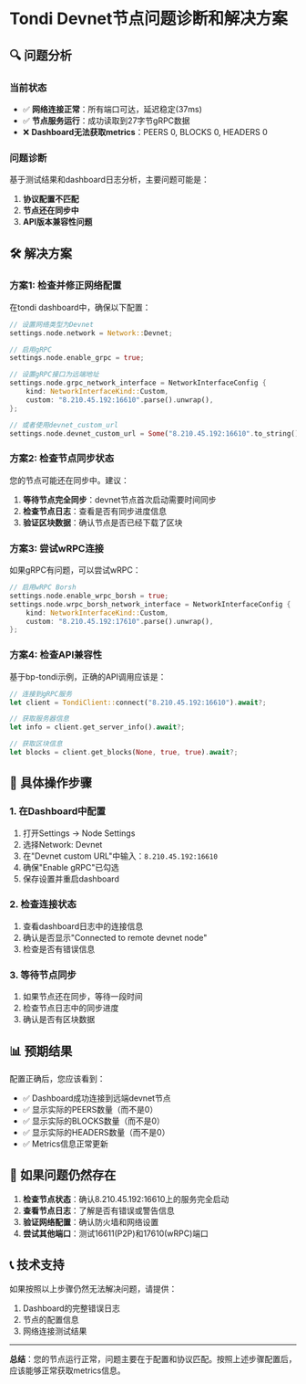 # Tondi Devnet节点问题诊断和解决方案

## 🔍 问题分析

### 当前状态
- ✅ **网络连接正常**：所有端口可达，延迟稳定(37ms)
- ✅ **节点服务运行**：成功读取到27字节gRPC数据
- ❌ **Dashboard无法获取metrics**：PEERS 0, BLOCKS 0, HEADERS 0

### 问题诊断
基于测试结果和dashboard日志分析，主要问题可能是：

1. **协议配置不匹配**
2. **节点还在同步中**
3. **API版本兼容性问题**

## 🛠️ 解决方案

### 方案1: 检查并修正网络配置

在tondi dashboard中，确保以下配置：

```rust
// 设置网络类型为Devnet
settings.node.network = Network::Devnet;

// 启用gRPC
settings.node.enable_grpc = true;

// 设置gRPC接口为远端地址
settings.node.grpc_network_interface = NetworkInterfaceConfig {
    kind: NetworkInterfaceKind::Custom,
    custom: "8.210.45.192:16610".parse().unwrap(),
};

// 或者使用devnet_custom_url
settings.node.devnet_custom_url = Some("8.210.45.192:16610".to_string());
```

### 方案2: 检查节点同步状态

您的节点可能还在同步中。建议：

1. **等待节点完全同步**：devnet节点首次启动需要时间同步
2. **检查节点日志**：查看是否有同步进度信息
3. **验证区块数据**：确认节点是否已经下载了区块

### 方案3: 尝试wRPC连接

如果gRPC有问题，可以尝试wRPC：

```rust
// 启用wRPC Borsh
settings.node.enable_wrpc_borsh = true;
settings.node.wrpc_borsh_network_interface = NetworkInterfaceConfig {
    kind: NetworkInterfaceKind::Custom,
    custom: "8.210.45.192:17610".parse().unwrap(),
};
```

### 方案4: 检查API兼容性

基于bp-tondi示例，正确的API调用应该是：

```rust
// 连接到gRPC服务
let client = TondiClient::connect("8.210.45.192:16610").await?;

// 获取服务器信息
let info = client.get_server_info().await?;

// 获取区块信息
let blocks = client.get_blocks(None, true, true).await?;
```

## 🔧 具体操作步骤

### 1. 在Dashboard中配置
1. 打开Settings → Node Settings
2. 选择Network: Devnet
3. 在"Devnet custom URL"中输入：`8.210.45.192:16610`
4. 确保"Enable gRPC"已勾选
5. 保存设置并重启dashboard

### 2. 检查连接状态
1. 查看dashboard日志中的连接信息
2. 确认是否显示"Connected to remote devnet node"
3. 检查是否有错误信息

### 3. 等待节点同步
1. 如果节点还在同步，等待一段时间
2. 检查节点日志中的同步进度
3. 确认是否有区块数据

## 📊 预期结果

配置正确后，您应该看到：

- ✅ Dashboard成功连接到远端devnet节点
- ✅ 显示实际的PEERS数量（而不是0）
- ✅ 显示实际的BLOCKS数量（而不是0）
- ✅ 显示实际的HEADERS数量（而不是0）
- ✅ Metrics信息正常更新

## 🚨 如果问题仍然存在

1. **检查节点状态**：确认8.210.45.192:16610上的服务完全启动
2. **查看节点日志**：了解是否有错误或警告信息
3. **验证网络配置**：确认防火墙和网络设置
4. **尝试其他端口**：测试16611(P2P)和17610(wRPC)端口

## 📞 技术支持

如果按照以上步骤仍然无法解决问题，请提供：
1. Dashboard的完整错误日志
2. 节点的配置信息
3. 网络连接测试结果

---

**总结**：您的节点运行正常，问题主要在于配置和协议匹配。按照上述步骤配置后，应该能够正常获取metrics信息。
